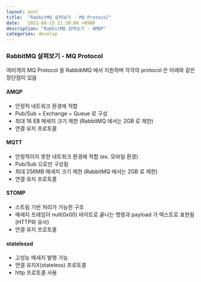 ```yaml
---
layout: post
title:  "RabbitMQ 살펴보기 - MQ Protocol"
date:   2021-08-15 21:30:00 +0900
description: "RabbitMQ 살펴보기 - AMQP"
categories: develop
---
```


### RabbitMQ 살펴보기 - MQ Protocol

여러개의 MQ Protocol 을 RabbibMQ 에서 지원하며 각각의 protocol 은 아래와 같은 장단점이 있음

#### AMQP
- 안정적 네트워크 환경에 적합
- Pub/Sub + Exchange + Queue 로 구성
- 최대 16 EB 메세지 크기 제한 (RabbitMQ 에서는 2GB 로 제한)
- 연결 유지 프로토콜

#### MQTT
- 안정적이지 못한 네트워크 환경에 적합 (ex. 모바일 환경)
- Pub/Sub 으로만 구성됨
- 최대 256MB 메세지 크기 제한 (RabbitMQ 에서는 2GB 로 제한)
- 연결 유지 프로토콜

#### STOMP
- 스트림 기반 처리가 가능한 구조
- 메세지 프레임이 null(0x00) 바이트로 끝나는 명령과 payload 가 텍스트로 표현됨 (HTTP와 유사)
- 연결 유지 프로토콜

#### statelessd
- 고성능 메세지 발행 가능
- 연결 유지X(stateless) 프로토콜
- http 프로토콜 사용
